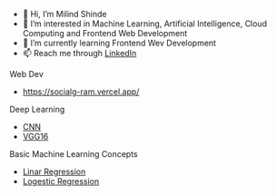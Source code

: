 - 👋 Hi, I’m Milind Shinde
- 👀 I’m interested in Machine Learning, Artificial Intelligence, Cloud Computing and Frontend Web Development
- 🌱 I’m currently learning Frontend Wev Development
- 📫 Reach me through <a href="https://www.linkedin.com/in/milindparitshinde/">LinkedIn</a>

Web Dev
- https://socialg-ram.vercel.app/
 
Deep Learning
- <a href="https://github.com/milindparitshinde/Python/blob/main/NN/CNN/CAR_LICENSE_PREDICTION/Conv2D_Layer.ipynb">CNN</a>
- <a href="https://github.com/milindparitshinde/Python/blob/main/NN/CNN/CAR_LICENSE_PREDICTION/VGG16_Layer.ipynb">VGG16</a>

Basic Machine Learning Concepts
- <a href="https://github.com/milindparitshinde/Python/blob/main/Machine_Learning/Linear%20Regression/Linear%20Regression%201.ipynb">Linar Regression</a>
- <a href="https://github.com/milindparitshinde/Python/blob/main/Machine_Learning/Logistic%20Regression/Logistic%20Regression.ipynb">Logestic Regression</a>

<!---
milindparitshinde/milindparitshinde is a ✨ special ✨ repository because its `README.md` (this file) appears on your GitHub profile.
You can click the Preview link to take a look at your changes.
--->
